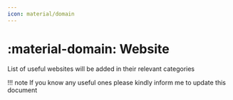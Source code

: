 ```yaml
---
icon: material/domain
---
```


# :material-domain: Website

List of useful websites will be added in their relevant categories

!!! note
    If you know any useful ones please kindly inform me to update this document
